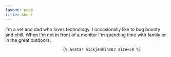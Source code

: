 ```yaml
---
layout: page
title: About
---
```


I'm a vet and dad who loves technology. I occasionally like to bug bounty and chill. When I'm not in front of a monitor I'm spending time with family or in the great outdoors.
                             

                             {% avatar nickjenkins83 size=50 %}